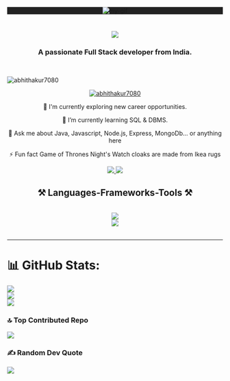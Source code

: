 <div align="center" style="background-color: #222;">
<img   src="https://user-images.githubusercontent.com/74038190/225813708-98b745f2-7d22-48cf-9150-083f1b00d6c9.gif" alt="my-gif" />
</div>

<h1 align="center">
    <img src="https://readme-typing-svg.herokuapp.com?font=Jersey+15&size=40&pause=1000&color=E924EF¢er=true&random=false&width=435&lines=Hii+%F0%9F%91%8B+I'+m+Abhijeet+Kumar" />
</h1>
<h3 align="center">A passionate Full Stack developer from India.</h3>

<br/>

<p align="left"> <img src="https://komarev.com/ghpvc/?username=abhithakur7080&label=Profile%20views&color=503096&style=flat" alt="abhithakur7080" /> </p>

<p align="center"> <a href="https://github.com/ryo-ma/github-profile-trophy"><img src="https://github-profile-trophy.vercel.app/?username=abhithakur7080&theme=radical" alt="abhithakur7080" /></a> </p>

<div align="center">
 
 🔭 I'm currently exploring new career opportunities.
 
 🌱 I’m currently learning SQL & DBMS.

💬 Ask me about Java, Javascript, Node.js, Express, MongoDb... or anything here

⚡ Fun fact Game of Thrones Night's Watch cloaks are made from Ikea rugs

 </div>
 
<div align="center"> 
  <a href="mailto:abhijeetthakur7080@gmail.com">
    <img src="https://img.shields.io/badge/Gmail-333333?style=for-the-badge&logo=gmail&logoColor=red" />
  </a>
  <a href="https://www.linkedin.com/in/abhijeet-kumar-39800320b/" target="_blank">
    <img src="https://img.shields.io/badge/LinkedIn-0077B5?style=for-the-badge&logo=linkedin&logoColor=white" target="_blank" />
  </a>
  </a>
</div>

 
<h2 align="center">⚒ Languages-Frameworks-Tools ⚒</h2>
<br/>
<div align="center">
    <img src="https://skillicons.dev/icons?i=html,css,bootstrap,vscode,github,tailwind,git,postman"/><br>
    <img src="https://skillicons.dev/icons?i=javascript,react,redux,nodejs,express,mongodb,firebase,java,sass" /><br>
</div>

<br/>

<hr/>

# 📊 GitHub Stats:
![](https://github-readme-stats.vercel.app/api?username=abhithakur7080&theme=synthwave&show_icons=true&locale=en)<br/>
![](https://github-readme-streak-stats.herokuapp.com/?user=Abhithakur7080&theme=synthwave&hide_border=false)<br/>
![](https://github-readme-stats.vercel.app/api/top-langs/?username=Abhithakur7080&theme=synthwave&hide_border=false&include_all_commits=true&count_private=true&layout=compact)

### 🔝 Top Contributed Repo
![](https://github-contributor-stats.vercel.app/api?username=Abhithakur7080&limit=5&theme=synthwave&combine_all_yearly_contributions=true)

### ✍️ Random Dev Quote
![](https://quotes-github-readme.vercel.app/api?type=horizontal&theme=radical)
